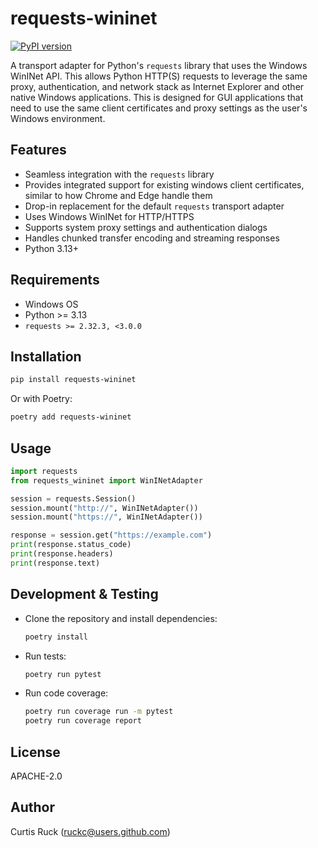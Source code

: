 # requests-wininet

[![PyPI version](https://badge.fury.io/py/requests-wininet.svg)](https://badge.fury.io/py/requests-wininet)

A transport adapter for Python's `requests` library that uses the Windows WinINet API. This allows Python HTTP(S) requests to leverage the same proxy, authentication, and network stack as Internet Explorer and other native Windows applications.  This is designed for GUI applications that need to use the same client certificates and proxy settings as the user's Windows environment.

## Features
- Seamless integration with the `requests` library
- Provides integrated support for existing windows client certificates, similar to how Chrome and Edge handle them
- Drop-in replacement for the default `requests` transport adapter
- Uses Windows WinINet for HTTP/HTTPS
- Supports system proxy settings and authentication dialogs
- Handles chunked transfer encoding and streaming responses
- Python 3.13+

## Requirements
- Windows OS
- Python >= 3.13
- `requests >= 2.32.3, <3.0.0`

## Installation

```sh
pip install requests-wininet
```

Or with Poetry:

```sh
poetry add requests-wininet
```

## Usage

```python
import requests
from requests_wininet import WinINetAdapter

session = requests.Session()
session.mount("http://", WinINetAdapter())
session.mount("https://", WinINetAdapter())

response = session.get("https://example.com")
print(response.status_code)
print(response.headers)
print(response.text)
```

## Development & Testing

- Clone the repository and install dependencies:
  ```sh
  poetry install
  ```
- Run tests:
  ```sh
  poetry run pytest
  ```
- Run code coverage:
  ```sh
  poetry run coverage run -m pytest
  poetry run coverage report
  ```

## License
APACHE-2.0

## Author
Curtis Ruck (<ruckc@users.github.com>)
